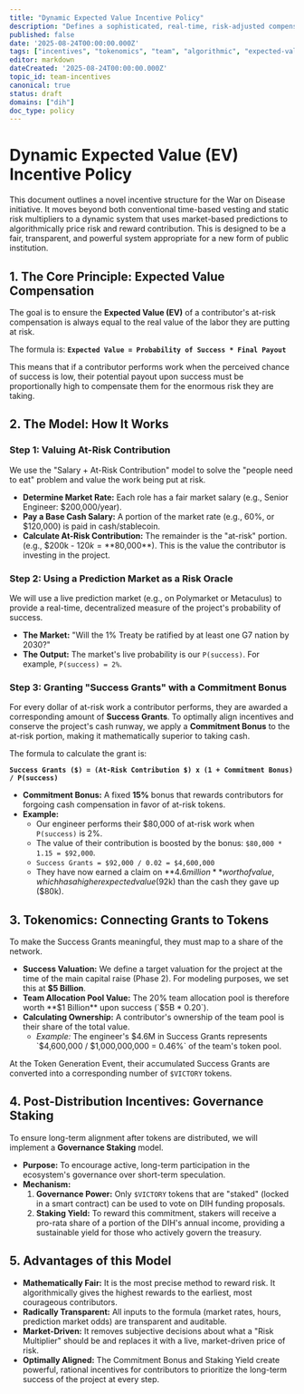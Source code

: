 ```yaml
---
title: "Dynamic Expected Value Incentive Policy"
description: "Defines a sophisticated, real-time, risk-adjusted compensation model based on Expected Value (EV) calculations, using prediction markets to dynamically price risk."
published: false
date: '2025-08-24T00:00:00.000Z'
tags: ["incentives", "tokenomics", "team", "algorithmic", "expected-value", "prediction-markets"]
editor: markdown
dateCreated: '2025-08-24T00:00:00.000Z'
topic_id: team-incentives
canonical: true
status: draft
domains: ["dih"]
doc_type: policy
---
```


# Dynamic Expected Value (EV) Incentive Policy

This document outlines a novel incentive structure for the War on Disease initiative. It moves beyond both conventional time-based vesting and static risk multipliers to a dynamic system that uses market-based predictions to algorithmically price risk and reward contribution. This is designed to be a fair, transparent, and powerful system appropriate for a new form of public institution.

## 1. The Core Principle: Expected Value Compensation

The goal is to ensure the **Expected Value (EV)** of a contributor's at-risk compensation is always equal to the real value of the labor they are putting at risk.

The formula is: **`Expected Value = Probability of Success * Final Payout`**

This means that if a contributor performs work when the perceived chance of success is low, their potential payout upon success must be proportionally high to compensate them for the enormous risk they are taking.

## 2. The Model: How It Works

### Step 1: Valuing At-Risk Contribution
We use the "Salary + At-Risk Contribution" model to solve the "people need to eat" problem and value the work being put at risk.

- **Determine Market Rate:** Each role has a fair market salary (e.g., Senior Engineer: $200,000/year).
- **Pay a Base Cash Salary:** A portion of the market rate (e.g., 60%, or $120,000) is paid in cash/stablecoin.
- **Calculate At-Risk Contribution:** The remainder is the "at-risk" portion. (e.g., $200k - $120k = **$80,000**). This is the value the contributor is investing in the project.

### Step 2: Using a Prediction Market as a Risk Oracle
We will use a live prediction market (e.g., on Polymarket or Metaculus) to provide a real-time, decentralized measure of the project's probability of success.

- **The Market:** "Will the 1% Treaty be ratified by at least one G7 nation by 2030?"
- **The Output:** The market's live probability is our `P(success)`. For example, `P(success) = 2%`.

### Step 3: Granting "Success Grants" with a Commitment Bonus
For every dollar of at-risk work a contributor performs, they are awarded a corresponding amount of **Success Grants**. To optimally align incentives and conserve the project's cash runway, we apply a **Commitment Bonus** to the at-risk portion, making it mathematically superior to taking cash.

The formula to calculate the grant is:

**`Success Grants ($) = (At-Risk Contribution $) x (1 + Commitment Bonus) / P(success)`**

- **Commitment Bonus:** A fixed **15%** bonus that rewards contributors for forgoing cash compensation in favor of at-risk tokens.
- **Example:**
  - Our engineer performs their $80,000 of at-risk work when `P(success)` is 2%.
  - The value of their contribution is boosted by the bonus: `$80,000 * 1.15 = $92,000`.
  - `Success Grants = $92,000 / 0.02 = $4,600,000`
  - They have now earned a claim on **$4.6 million** worth of value, which has a higher expected value ($92k) than the cash they gave up ($80k).

## 3. Tokenomics: Connecting Grants to Tokens

To make the Success Grants meaningful, they must map to a share of the network.

- **Success Valuation:** We define a target valuation for the project at the time of the main capital raise (Phase 2). For modeling purposes, we set this at **$5 Billion**.
- **Team Allocation Pool Value:** The 20% team allocation pool is therefore worth **$1 Billion** upon success (`$5B * 0.20`).
- **Calculating Ownership:** A contributor's ownership of the team pool is their share of the total value.
  - *Example:* The engineer's $4.6M in Success Grants represents `$4,600,000 / $1,000,000,000 = 0.46%` of the team's token pool.

At the Token Generation Event, their accumulated Success Grants are converted into a corresponding number of `$VICTORY` tokens.

## 4. Post-Distribution Incentives: Governance Staking

To ensure long-term alignment after tokens are distributed, we will implement a **Governance Staking** model.

- **Purpose:** To encourage active, long-term participation in the ecosystem's governance over short-term speculation.
- **Mechanism:**
  1.  **Governance Power:** Only `$VICTORY` tokens that are "staked" (locked in a smart contract) can be used to vote on DIH funding proposals.
  2.  **Staking Yield:** To reward this commitment, stakers will receive a pro-rata share of a portion of the DIH's annual income, providing a sustainable yield for those who actively govern the treasury.

## 5. Advantages of this Model

- **Mathematically Fair:** It is the most precise method to reward risk. It algorithmically gives the highest rewards to the earliest, most courageous contributors.
- **Radically Transparent:** All inputs to the formula (market rates, hours, prediction market odds) are transparent and auditable.
- **Market-Driven:** It removes subjective decisions about what a "Risk Multiplier" should be and replaces it with a live, market-driven price of risk.
- **Optimally Aligned:** The Commitment Bonus and Staking Yield create powerful, rational incentives for contributors to prioritize the long-term success of the project at every step.
